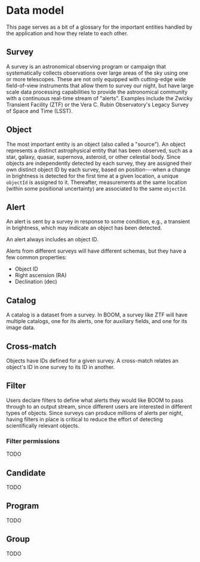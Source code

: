 # Data model

This page serves as a bit of a glossary for the important entities
handled by the application and how they relate to each other.

## Survey

A survey is an astronomical observing program or campaign that systematically
collects observations over large areas of the sky using one or more telescopes.
These are not only equipped with cutting-edge wide field-of-view instruments
that allow them to survey our night,
but have large scale data processing capabilities to provide the astronomical
community with a continuous real-time stream of "alerts".
Examples include the Zwicky Transient Facility (ZTF) or the Vera C. Rubin
Observatory's Legacy Survey of Space and Time (LSST).

## Object

The most important entity is an object (also called a "source").
An object represents a distinct astrophysical entity that has been observed,
such as a star, galaxy, quasar, supernova, asteroid, or other celestial body.
Since objects are independently detected by each survey,
they are assigned their own distinct object ID by each survey,
based on position---when a change in brightness is detected for the first time
at a given location, a unique `objectId` is assigned to it.
Thereafter, measurements at the same location
(within some positional uncertainty)
are associated to the same `objectId`.

## Alert

An alert is sent by a survey in response to some condition, e.g.,
a transient in brightness,
which may indicate an object has been detected.

An alert always includes an object ID.

Alerts from different surveys will have different schemas,
but they have a few common properties:

- Object ID
- Right ascension (RA)
- Declination (dec)

## Catalog

A catalog is a dataset from a survey.
In BOOM, a survey like ZTF will have multiple catalogs,
one for its alerts, one for auxiliary fields, and one for its image data.

## Cross-match

Objects have IDs defined for a given survey.
A cross-match relates an object's ID in one survey to its ID in another.

## Filter

Users declare filters to define what alerts they would like BOOM to pass
through to an output stream,
since different users are interested in different types of objects.
Since surveys can produce millions of alerts per night,
having filters in place is critical to reduce the effort of detecting
scientifically relevant objects.

### Filter permissions

TODO

## Candidate

TODO

## Program

TODO

## Group

TODO

